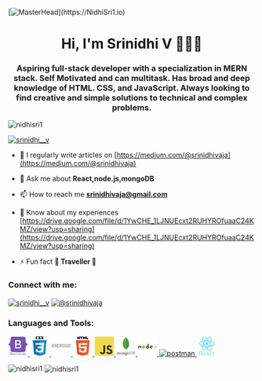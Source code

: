 [![MasterHead](https://1.bp.blogspot.com/-7A4WynwLsM...)](https://NidhiSri1.io)

<h1 align="center">Hi, I'm Srinidhi V 👩🏻‍💻</h1>
<h3 align="center">Aspiring full-stack developer with a specialization in MERN stack. Self Motivated and can multitask. Has broad and deep knowledge of HTML. CSS, and JavaScript. Always looking to find creative and simple solutions to technical and complex problems.</h3>

<p align="left"> <img src="https://komarev.com/ghpvc/?username=nidhisri1&label=Profile%20views&color=0e75b6&style=flat" alt="nidhisri1" /> </p>

<p align="left"> <a href="https://twitter.com/srinidhi__v" target="blank"><img src="https://img.shields.io/twitter/follow/srinidhi__v?logo=twitter&style=for-the-badge" alt="srinidhi__v" /></a> </p>

- 📝 I regularly write articles on [https://medium.com/@srinidhivaja](https://medium.com/@srinidhivaja)

- 💬 Ask me about **React,node.js,mongoDB**

- 📫 How to reach me **srinidhivaja@gmail.com**

- 📄 Know about my experiences [https://drive.google.com/file/d/1YwCHE_1LJNUEcxt2RUHYROfuaaC24KMZ/view?usp=sharing](https://drive.google.com/file/d/1YwCHE_1LJNUEcxt2RUHYROfuaaC24KMZ/view?usp=sharing)

- ⚡ Fun fact **🚌 Traveller 🚌**

<h3 align="left">Connect with me:</h3>
<p align="left">
<a href="https://twitter.com/srinidhi__v" target="blank"><img align="center" src="https://raw.githubusercontent.com/rahuldkjain/github-profile-readme-generator/master/src/images/icons/Social/twitter.svg" alt="srinidhi__v" height="30" width="40" /></a>
<a href="https://medium.com/@srinidhivaja" target="blank"><img align="center" src="https://raw.githubusercontent.com/rahuldkjain/github-profile-readme-generator/master/src/images/icons/Social/medium.svg" alt="@srinidhivaja" height="30" width="40" /></a>
</p>

<h3 align="left">Languages and Tools:</h3>
<p align="left"> <a href="https://getbootstrap.com" target="_blank" rel="noreferrer"> <img src="https://raw.githubusercontent.com/devicons/devicon/master/icons/bootstrap/bootstrap-plain-wordmark.svg" alt="bootstrap" width="40" height="40"/> </a> <a href="https://www.w3schools.com/css/" target="_blank" rel="noreferrer"> <img src="https://raw.githubusercontent.com/devicons/devicon/master/icons/css3/css3-original-wordmark.svg" alt="css3" width="40" height="40"/> </a> <a href="https://expressjs.com" target="_blank" rel="noreferrer"> <img src="https://raw.githubusercontent.com/devicons/devicon/master/icons/express/express-original-wordmark.svg" alt="express" width="40" height="40"/> </a> <a href="https://www.w3.org/html/" target="_blank" rel="noreferrer"> <img src="https://raw.githubusercontent.com/devicons/devicon/master/icons/html5/html5-original-wordmark.svg" alt="html5" width="40" height="40"/> </a> <a href="https://developer.mozilla.org/en-US/docs/Web/JavaScript" target="_blank" rel="noreferrer"> <img src="https://raw.githubusercontent.com/devicons/devicon/master/icons/javascript/javascript-original.svg" alt="javascript" width="40" height="40"/> </a> <a href="https://www.mongodb.com/" target="_blank" rel="noreferrer"> <img src="https://raw.githubusercontent.com/devicons/devicon/master/icons/mongodb/mongodb-original-wordmark.svg" alt="mongodb" width="40" height="40"/> </a> <a href="https://nodejs.org" target="_blank" rel="noreferrer"> <img src="https://raw.githubusercontent.com/devicons/devicon/master/icons/nodejs/nodejs-original-wordmark.svg" alt="nodejs" width="40" height="40"/> </a> <a href="https://postman.com" target="_blank" rel="noreferrer"> <img src="https://www.vectorlogo.zone/logos/getpostman/getpostman-icon.svg" alt="postman" width="40" height="40"/> </a> <a href="https://reactjs.org/" target="_blank" rel="noreferrer"> <img src="https://raw.githubusercontent.com/devicons/devicon/master/icons/react/react-original-wordmark.svg" alt="react" width="40" height="40"/> </a> </p>

<p><img align="left" src="https://github-readme-stats.vercel.app/api/top-langs?username=nidhisri1&show_icons=true&locale=en&layout=compact" alt="nidhisri1" /></p>

<p>&nbsp;<img align="center" src="https://github-readme-stats.vercel.app/api?username=nidhisri1&show_icons=true&locale=en" alt="nidhisri1" /></p>
